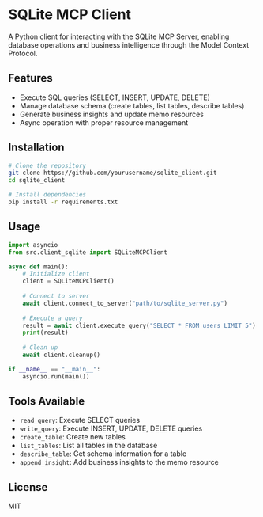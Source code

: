 # SQLite MCP Client

A Python client for interacting with the SQLite MCP Server, enabling database operations and business intelligence through the Model Context Protocol.

## Features

- Execute SQL queries (SELECT, INSERT, UPDATE, DELETE)
- Manage database schema (create tables, list tables, describe tables)
- Generate business insights and update memo resources
- Async operation with proper resource management

## Installation

```bash
# Clone the repository
git clone https://github.com/yourusername/sqlite_client.git
cd sqlite_client

# Install dependencies
pip install -r requirements.txt
```

## Usage

```python
import asyncio
from src.client_sqlite import SQLiteMCPClient

async def main():
    # Initialize client
    client = SQLiteMCPClient()
    
    # Connect to server
    await client.connect_to_server("path/to/sqlite_server.py")
    
    # Execute a query
    result = await client.execute_query("SELECT * FROM users LIMIT 5")
    print(result)
    
    # Clean up
    await client.cleanup()

if __name__ == "__main__":
    asyncio.run(main())
```

## Tools Available

- `read_query`: Execute SELECT queries
- `write_query`: Execute INSERT, UPDATE, DELETE queries
- `create_table`: Create new tables
- `list_tables`: List all tables in the database
- `describe_table`: Get schema information for a table
- `append_insight`: Add business insights to the memo resource

## License

MIT 